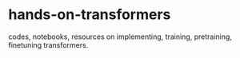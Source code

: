 # hands-on-transformers
codes, notebooks, resources on implementing, training, pretraining, finetuning transformers.
